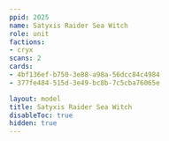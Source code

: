 ```yaml
---
ppid: 2025
name: Satyxis Raider Sea Witch
role: unit
factions:
- cryx
scans: 2
cards:
- 4bf136ef-b750-3e88-a98a-56dcc84c4984
- 377fe484-515d-3e49-bc8b-7c5cba76065e

layout: model
title: Satyxis Raider Sea Witch
disableToc: true
hidden: true
---
```

